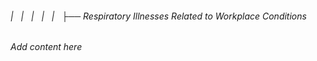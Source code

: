 ###### |   |   |   |   |   ├── Respiratory Illnesses Related to Workplace Conditions

*Add content here*